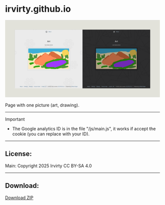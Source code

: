 # irvirty.github.io


<!--https://stackoverflow.com/questions/61071158/add-image-with-link-in-githubs-readme-md#-->
<!--[![banner](/img/github-banner-settings.png)](/img/screenshot.png)  -->
![banner](/img/github-banner-settings.png)

Page with one picture (art, drawing).
  
---
   
> [!IMPORTANT]
> - The Google analytics ID is in the file "/js/main.js", it works if accept the cookie (you can replace with your ID).  
  
---
  
## License:  
Main: Copyright 2025 Irvirty CC BY-SA 4.0  
  
---
  
## Download:
  
[Download ZIP](https://github.com/irvirty/irvirty.github.io/archive/refs/heads/main.zip)
  
  
<!--
Tags backup:
javascript, css, html, github-pages, website,  static-site,
-->

